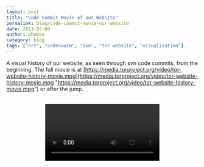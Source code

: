 ```yaml
---
layout: post
title: "Code Commit Movie of our Website"
permalink: blog/code-commit-movie-our-website
date: 2011-05-08
author: phobos
category: blog
tags: ["art", "codeswarm", "svn", "tor website", "visualization"]
---
```


A visual history of our website, as seen through svn code commits, from the beginning.
The full movie is at [https://media.torproject.org/video/tor-website-history-movie.mpg](https://media.torproject.org/video/tor-website-history-movie.mpg "https://media.torproject.org/video/tor-website-history-movie.mpg") or after the jump.

<center>
<br>
<video controls="controls" autoplay="autoplay"><br>
<source src="https://media.torproject.org/video/tor-website-history-movie.mpg"><br>
If there is no movie here, click the above link.</source></video><br>
</center>
